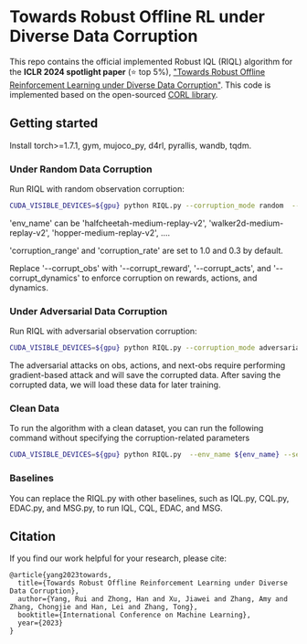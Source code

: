 # Towards Robust Offline RL under Diverse Data Corruption

This repo contains the official implemented Robust IQL (RIQL) algorithm for the **ICLR 2024 spotlight paper** (⭐ top 5%), <ins>"Towards Robust Offline Reinforcement Learning under Diverse Data Corruption"</ins>. This code is implemented based on the open-sourced [CORL library](https://github.com/tinkoff-ai/CORL).



## Getting started
Install torch>=1.7.1, gym, mujoco_py, d4rl, pyrallis, wandb, tqdm.


### Under Random Data Corruption
Run RIQL with random observation corruption:
```bash
CUDA_VISIBLE_DEVICES=${gpu} python RIQL.py --corruption_mode random  --corrupt_obs --corruption_range ${corruption_range} --corruption_rate ${corruption_rate}  --env_name ${env_name} --seed ${seed} 
```
'env_name' can be 'halfcheetah-medium-replay-v2',  'walker2d-medium-replay-v2', 'hopper-medium-replay-v2', .... 

'corruption\_range' and 'corruption\_rate' are set to 1.0 and 0.3 by default. 

Replace '--corrupt_obs' with '--corrupt_reward', '--corrupt_acts', and '--corrupt_dynamics' to enforce corruption on rewards, actions, and dynamics.

### Under Adversarial Data Corruption

Run RIQL with adversarial observation corruption:
```bash
CUDA_VISIBLE_DEVICES=${gpu} python RIQL.py --corruption_mode adversarial --corruption_obs --corruption_range ${corruption_range} --corruption_rate ${corruption_rate}  --env_name ${env_name} --seed ${seed} 
```

The adversarial attacks on obs, actions, and next-obs require performing gradient-based attack and will save the corrupted data. After saving the corrupted data, we will load these data for later training.


### Clean Data
To run the algorithm with a clean dataset, you can run the following command without specifying the corruption-related parameters
```bash
CUDA_VISIBLE_DEVICES=${gpu} python RIQL.py  --env_name ${env_name} --seed ${seed} 
```


### Baselines
You can replace the RIQL.py with other baselines, such as IQL.py, CQL.py, EDAC.py, and MSG.py, to run IQL, CQL, EDAC, and MSG. 



## Citation
If you find our work helpful for your research, please cite:
```
@article{yang2023towards,
  title={Towards Robust Offline Reinforcement Learning under Diverse Data Corruption},
  author={Yang, Rui and Zhong, Han and Xu, Jiawei and Zhang, Amy and Zhang, Chongjie and Han, Lei and Zhang, Tong},
  booktitle={International Conference on Machine Learning},
  year={2023}
}
```






